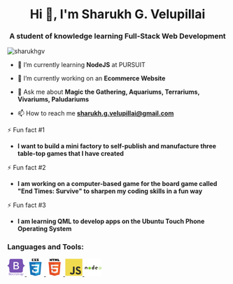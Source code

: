 <h1 align="center">Hi 👋, I'm Sharukh G. Velupillai</h1>
<h3 align="center">A student of knowledge learning Full-Stack Web Development</h3>

<p align="left"> <img src="https://komarev.com/ghpvc/?username=sharukhgv&label=Profile%20views&color=0e75b6&style=flat" alt="sharukhgv" /> </p>

- 🌱 I’m currently learning **NodeJS** at PURSUIT

- 🔭 I’m currently working on an **Ecommerce Website**

- 💬 Ask me about **Magic the Gathering, Aquariums, Terrariums, Vivariums, Paludariums**

- 📫 How to reach me **sharukh.g.velupillai@gmail.com**

 ⚡ Fun fact #1
- **I want to build a mini factory to self-publish and manufacture three table-top games that I have created**

⚡ Fun fact #2
- **I am working on a computer-based game for the board game called "End Times: Survive" to sharpen my coding skills in a fun way**

⚡ Fun fact #3
- **I am learning QML to develop apps on the Ubuntu Touch Phone Operating System**


<p align="left">
</p>

<h3 align="left">Languages and Tools:</h3>
<p align="left"> <a href="https://getbootstrap.com" target="_blank" rel="noreferrer"> <img src="https://raw.githubusercontent.com/devicons/devicon/master/icons/bootstrap/bootstrap-plain-wordmark.svg" alt="bootstrap" width="40" height="40"/> </a> <a href="https://www.w3schools.com/css/" target="_blank" rel="noreferrer"> <img src="https://raw.githubusercontent.com/devicons/devicon/master/icons/css3/css3-original-wordmark.svg" alt="css3" width="40" height="40"/> </a> <a href="https://www.w3.org/html/" target="_blank" rel="noreferrer"> <img src="https://raw.githubusercontent.com/devicons/devicon/master/icons/html5/html5-original-wordmark.svg" alt="html5" width="40" height="40"/> </a> <a href="https://developer.mozilla.org/en-US/docs/Web/JavaScript" target="_blank" rel="noreferrer"> <img src="https://raw.githubusercontent.com/devicons/devicon/master/icons/javascript/javascript-original.svg" alt="javascript" width="40" height="40"/> </a> <a href="https://nodejs.org" target="_blank" rel="noreferrer"> <img src="https://raw.githubusercontent.com/devicons/devicon/master/icons/nodejs/nodejs-original-wordmark.svg" alt="nodejs" width="40" height="40"/> </a> </p>
